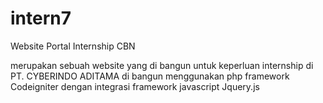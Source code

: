 # intern7
Website Portal Internship CBN

merupakan sebuah website yang di bangun untuk keperluan internship di PT. CYBERINDO ADITAMA
di bangun menggunakan php framework Codeigniter dengan integrasi framework javascript Jquery.js
